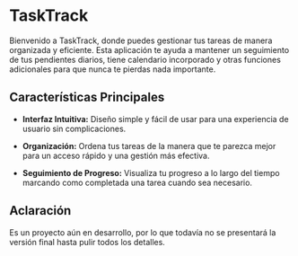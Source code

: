 # TaskTrack

Bienvenido a TaskTrack, donde puedes gestionar tus tareas de manera organizada y eficiente. Esta aplicación te ayuda a mantener un seguimiento de tus pendientes diarios, tiene calendario incorporado y otras funciones adicionales para que nunca te pierdas nada importante.

## Características Principales

- **Interfaz Intuitiva:** Diseño simple y fácil de usar para una experiencia de usuario sin complicaciones.
  
- **Organización:** Ordena tus tareas de la manera que te parezca mejor para un acceso rápido y una gestión más efectiva.

- **Seguimiento de Progreso:** Visualiza tu progreso a lo largo del tiempo marcando como completada una tarea cuando sea necesario.

## Aclaración

Es un proyecto aún en desarrollo, por lo que todavía no se presentará la versión final hasta pulir todos los detalles.
